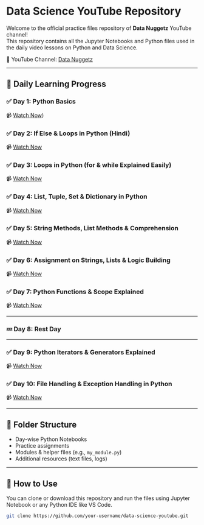 # Data Science YouTube Repository

Welcome to the official practice files repository of **Data Nuggetz** YouTube channel!  
This repository contains all the Jupyter Notebooks and Python files used in the daily video lessons on Python and Data Science.

🔗 YouTube Channel: [Data Nuggetz](https://www.youtube.com/@DATANUGGETz)

---

## 📅 Daily Learning Progress

### ✅ Day 1: Python Basics  
📹 [Watch Now](https://www.youtube.com/watch?v=qaC6yDKcyg4))

### ✅ Day 2: If Else & Loops in Python (Hindi)  
📹 [Watch Now](https://www.youtube.com/watch?v=c1SaiQECIvI)

### ✅ Day 3: Loops in Python (for & while Explained Easily)  
📹 [Watch Now](https://www.youtube.com/watch?v=EIbz58nTDMc)

### ✅ Day 4: List, Tuple, Set & Dictionary in Python  
📹 [Watch Now](https://www.youtube.com/watch?v=iB0HFBLGKOI)

### ✅ Day 5: String Methods, List Methods & Comprehension  
📹 [Watch Now](https://www.youtube.com/watch?v=wFYx_jA_fZ0)

### ✅ Day 6: Assignment on Strings, Lists & Logic Building  
📹 [Watch Now](https://www.youtube.com/watch?v=jqIUZ7IcN5s)

### ✅ Day 7: Python Functions & Scope Explained  
📹 [Watch Now](https://www.youtube.com/watch?v=p2hoE94vWFA)

---

### 💤 Day 8: Rest Day

---

### ✅ Day 9: Python Iterators & Generators Explained  
📹 [Watch Now](https://youtu.be/PoyHjjbUVfo)

### ✅ Day 10: File Handling & Exception Handling in Python  
📹 [Watch Now](https://youtu.be/ffvp760SZm4)

---

## 📂 Folder Structure

- Day-wise Python Notebooks
- Practice assignments
- Modules & helper files (e.g., `my_module.py`)
- Additional resources (text files, logs)

---

## 🚀 How to Use

You can clone or download this repository and run the files using Jupyter Notebook or any Python IDE like VS Code.

```bash
git clone https://github.com/your-username/data-science-youtube.git
